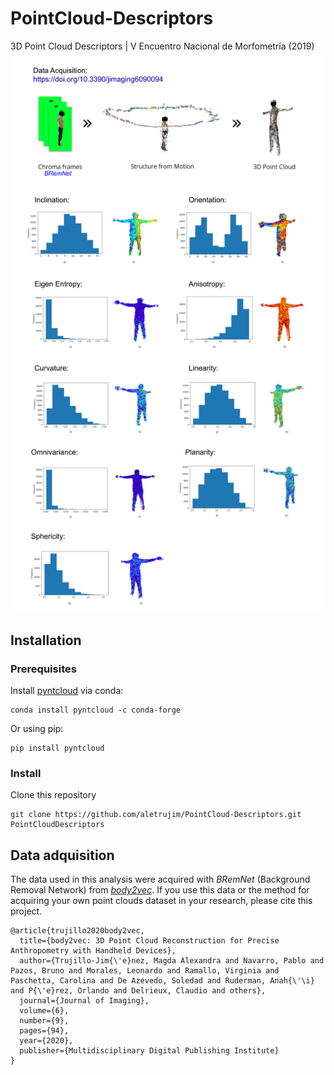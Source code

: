 # PointCloud-Descriptors
3D Point Cloud Descriptors | V Encuentro Nacional de Morfometría (2019)
![results](images/descriptors_result.png)


## Installation
### Prerequisites
Install [pyntcloud](https://github.com/daavoo/pyntcloud) via conda:
```
conda install pyntcloud -c conda-forge
```
Or using pip:
```
pip install pyntcloud
```
### Install
Clone this repository
```
git clone https://github.com/aletrujim/PointCloud-Descriptors.git PointCloudDescriptors
```

## Data adquisition
The data used in this analysis were acquired with *BRemNet* (Background Removal Network) from [*body2vec*](https://doi.org/10.3390/jimaging6090094).
If you use this data or the method for acquiring your own point clouds dataset in your research, please cite this project.
```
@article{trujillo2020body2vec,
  title={body2vec: 3D Point Cloud Reconstruction for Precise Anthropometry with Handheld Devices},
  author={Trujillo-Jim{\'e}nez, Magda Alexandra and Navarro, Pablo and Pazos, Bruno and Morales, Leonardo and Ramallo, Virginia and Paschetta, Carolina and De Azevedo, Soledad and Ruderman, Anah{\'\i} and P{\'e}rez, Orlando and Delrieux, Claudio and others},
  journal={Journal of Imaging},
  volume={6},
  number={9},
  pages={94},
  year={2020},
  publisher={Multidisciplinary Digital Publishing Institute}
}
```
